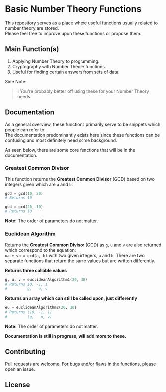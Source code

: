# Basic Number Theory Functions

This repository serves as a place where useful functions usually related to number theory are stored.  
Please feel free to improve upon these functions or propose them. 

## Main Function(s)
1. Applying Number Theory to programming.
2. Cryptography with Number Theory functions.
3. Useful for finding certain answers from sets of data.  


Side Note:  
>! You're probably better off using these for your Number Theory needs.

## Documentation
As a general overview, these functions primarily serve to be snippets which people can refer to.  
The documentation predominantly exists here since these functions can be confusing and most definitely need some background.

As seen below, there are some core functions that will be in the documentation.

### Greatest Common Divisor
This function returns the **Greatest Common Divisor** (GCD) based on two integers given which are `a` and `b`.
```python
gcd = gcd(10, 20)
# Returns 10
```
```python
gcd = gcd(20, 10)
# Returns 10
```
**Note:** The order of parameters do not matter.

### Euclidean Algorithm
Returns the **Greatest Common Divisor** (GCD) as `g`, `u` and `v` are also returned which correspond to the equation:  
```ua + vb = gcd(a, b)``` with two given integers, `a` and `b`. There are two separate functions that return the same values but are written differently.  

**Returns three callable values**
```python
g, u, v = euclideanAlgorithm1(20, 30)
# Returns 10, -1, 1
#         g,   u, v
```   

**Returns an array which can still be called upon, just differently**
```python
eu = euclideanAlgorithm2(20, 30)
# Returns (10, -1, 1)
#         (g,   u, v)
```
**Note:** The order of parameters do not matter.

**Documentation is still in progress, will add more to these.**

## Contributing
Pull requests are welcome. For bugs and/or flaws in the functions, please open an issue.

## License
[]()